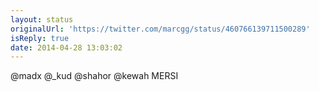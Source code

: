 ```yaml
---
layout: status
originalUrl: 'https://twitter.com/marcgg/status/460766139711500289'
isReply: true
date: 2014-04-28 13:03:02
---
```


@madx @_kud @shahor @kewah MERSI
